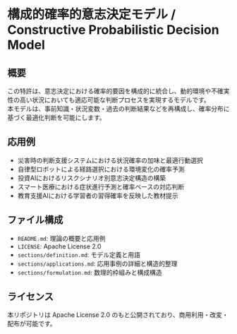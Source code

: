 # 構成的確率的意志決定モデル / Constructive Probabilistic Decision Model

## 概要
この特許は、意志決定における確率的要因を構成的に統合し、動的環境や不確実性の高い状況においても適応可能な判断プロセスを実現するモデルです。  
本モデルは、事前知識・状況変数・過去の判断結果などを再構成し、確率分布に基づく最適化判断を可能にします。

## 応用例

- 災害時の判断支援システムにおける状況確率の加味と最適行動選択
- 自律型ロボットによる経路選択における環境変化の確率予測
- 投資AIにおけるリスクシナリオ別意志決定構造の構築
- スマート医療における症状進行予測と確率ベースの対応判断
- 教育支援AIにおける学習者の習得確率を反映した教材提示

## ファイル構成
- `README.md`: 理論の概要と応用例  
- `LICENSE`: Apache License 2.0  
- `sections/definition.md`: モデル定義と用語  
- `sections/applications.md`: 応用事例の詳細と構造的整理  
- `sections/formulation.md`: 数理的枠組みと構成構造

## ライセンス
本リポジトリは Apache License 2.0 のもと公開されており、商用利用・改変・配布が可能です。
